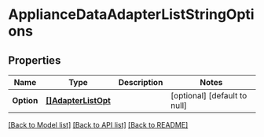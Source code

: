 # ApplianceDataAdapterListStringOptions

## Properties
Name | Type | Description | Notes
------------ | ------------- | ------------- | -------------
**Option** | [**[]AdapterListOpt**](AdapterList_opt.md) |  | [optional] [default to null]

[[Back to Model list]](../README.md#documentation-for-models) [[Back to API list]](../README.md#documentation-for-api-endpoints) [[Back to README]](../README.md)

